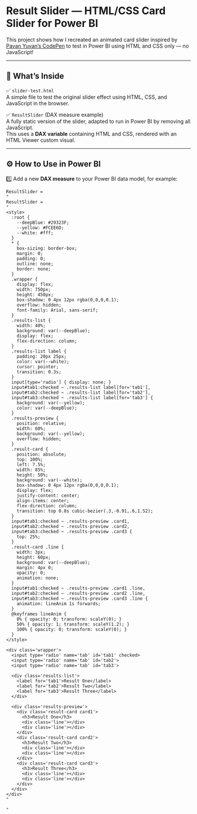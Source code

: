 # Result Slider — HTML/CSS Card Slider for Power BI

This project shows how I recreated an animated card slider inspired by [Pavan Yuvan’s CodePen](https://codepen.io/Pavan_Yuvan/pen/vXepGe) to test in Power BI using HTML and CSS only — no JavaScript!

---

## 🎯 What’s Inside

✅ `slider-test.html`  
A simple file to test the original slider effect using HTML, CSS, and JavaScript in the browser.

✅ `ResultSlider` (DAX measure example)  
A fully static version of the slider, adapted to run in Power BI by removing all JavaScript.  
This uses a **DAX variable** containing HTML and CSS, rendered with an HTML Viewer custom visual.

---

## ⚙️ How to Use in Power BI

1️⃣ Add a new **DAX measure** to your Power BI data model, for example:
```DAX
ResultSlider =
"
ResultSlider = 
"
<style>
  :root {
    --deepBlue: #29323F;
    --yellow: #FCEE6D;
    --white: #fff;
  }
  * {
    box-sizing: border-box;
    margin: 0; 
    padding: 0;
    outline: none;
    border: none;
  }
  .wrapper {
    display: flex;
    width: 750px;
    height: 450px;
    box-shadow: 0 4px 12px rgba(0,0,0,0.1);
    overflow: hidden;
    font-family: Arial, sans-serif;
  }
  .results-list {
    width: 40%;
    background: var(--deepBlue);
    display: flex;
    flex-direction: column;
  }
  .results-list label {
    padding: 20px 25px;
    color: var(--white);
    cursor: pointer;
    transition: 0.3s;
  }
  input[type='radio'] { display: none; }
  input#tab1:checked ~ .results-list label[for='tab1'],
  input#tab2:checked ~ .results-list label[for='tab2'],
  input#tab3:checked ~ .results-list label[for='tab3'] {
    background: var(--yellow);
    color: var(--deepBlue);
  }
  .results-preview {
    position: relative;
    width: 60%;
    background: var(--yellow);
    overflow: hidden;
  }
  .result-card {
    position: absolute;
    top: 100%;
    left: 7.5%;
    width: 85%;
    height: 50%;
    background: var(--white);
    box-shadow: 0 4px 12px rgba(0,0,0,0.1);
    display: flex;
    justify-content: center;
    align-items: center;
    flex-direction: column;
    transition: top 0.8s cubic-bezier(.3,-0.91,.6,1.52);
  }
  input#tab1:checked ~ .results-preview .card1,
  input#tab2:checked ~ .results-preview .card2,
  input#tab3:checked ~ .results-preview .card3 {
    top: 25%;
  }
  .result-card .line {
    width: 3px;
    height: 60px;
    background: var(--deepBlue);
    margin: 4px 0;
    opacity: 0;
    animation: none;
  }
  input#tab1:checked ~ .results-preview .card1 .line,
  input#tab2:checked ~ .results-preview .card2 .line,
  input#tab3:checked ~ .results-preview .card3 .line {
    animation: lineAnim 1s forwards;
  }
  @keyframes lineAnim {
    0% { opacity: 0; transform: scaleY(0); }
    50% { opacity: 1; transform: scaleY(1.2); }
    100% { opacity: 0; transform: scaleY(0); }
  }
</style>

<div class='wrapper'>
  <input type='radio' name='tab' id='tab1' checked>
  <input type='radio' name='tab' id='tab2'>
  <input type='radio' name='tab' id='tab3'>

  <div class='results-list'>
    <label for='tab1'>Result One</label>
    <label for='tab2'>Result Two</label>
    <label for='tab3'>Result Three</label>
  </div>

  <div class='results-preview'>
    <div class='result-card card1'>
      <h3>Result One</h3>
      <div class='line'></div>
      <div class='line'></div>
    </div>
    <div class='result-card card2'>
      <h3>Result Two</h3>
      <div class='line'></div>
      <div class='line'></div>
    </div>
    <div class='result-card card3'>
      <h3>Result Three</h3>
      <div class='line'></div>
      <div class='line'></div>
    </div>
  </div>
</div>
"

"
